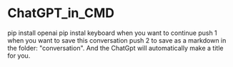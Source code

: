 # ChatGPT_in_CMD
pip install openai
pip instal keyboard
when you want to continue push 1
when you want to save this conversation push 2 to save as a markdown in the folder: "conversation". And the ChatGpt will automatically make a title for you.
